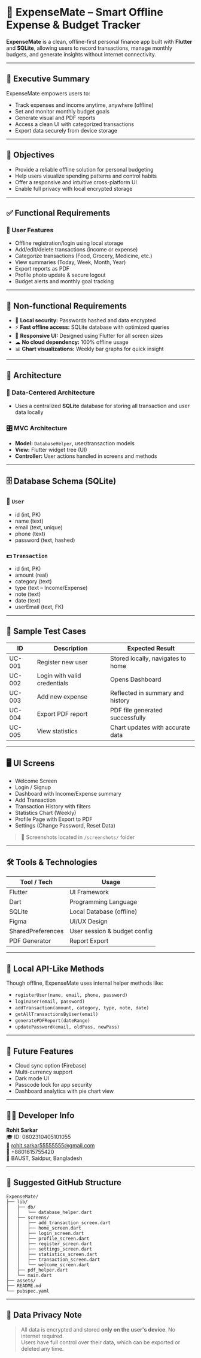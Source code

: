 # 💸 ExpenseMate – Smart Offline Expense & Budget Tracker

**ExpenseMate** is a clean, offline-first personal finance app built with **Flutter** and **SQLite**, allowing users to record transactions, manage monthly budgets, and generate insights without internet connectivity.

---

## 📘 Executive Summary

ExpenseMate empowers users to:
- Track expenses and income anytime, anywhere (offline)
- Set and monitor monthly budget goals
- Generate visual and PDF reports
- Access a clean UI with categorized transactions
- Export data securely from device storage

---

## 🎯 Objectives

- Provide a reliable offline solution for personal budgeting
- Help users visualize spending patterns and control habits
- Offer a responsive and intuitive cross-platform UI
- Enable full privacy with local encrypted storage

---

## ✅ Functional Requirements

### 👤 User Features
- Offline registration/login using local storage
- Add/edit/delete transactions (income or expense)
- Categorize transactions (Food, Grocery, Medicine, etc.)
- View summaries (Today, Week, Month, Year)
- Export reports as PDF
- Profile photo update & secure logout
- Budget alerts and monthly goal tracking

---

## 🔐 Non-functional Requirements

- 🔐 **Local security:** Passwords hashed and data encrypted
- ⚡ **Fast offline access:** SQLite database with optimized queries
- 📱 **Responsive UI:** Designed using Flutter for all screen sizes
- ☁ **No cloud dependency:** 100% offline usage
- 📊 **Chart visualizations:** Weekly bar graphs for quick insight

---

## 🧱 Architecture

### 📂 Data-Centered Architecture
- Uses a centralized **SQLite** database for storing all transaction and user data locally

### 🎛 MVC Architecture
- **Model:** `DatabaseHelper`, user/transaction models
- **View:** Flutter widget tree (UI)
- **Controller:** User actions handled in screens and methods

---

## 🗄️ Database Schema (SQLite)

### 🧍 `User`
- id (int, PK)
- name (text)
- email (text, unique)
- phone (text)
- password (text, hashed)

### 💵 `Transaction`
- id (int, PK)
- amount (real)
- category (text)
- type (text – Income/Expense)
- note (text)
- date (text)
- userEmail (text, FK)

---

## 🧪 Sample Test Cases

| ID      | Description                         | Expected Result                      |
|---------|-------------------------------------|--------------------------------------|
| UC-001  | Register new user                   | Stored locally, navigates to home    |
| UC-002  | Login with valid credentials        | Opens Dashboard                      |
| UC-003  | Add new expense                     | Reflected in summary and history     |
| UC-004  | Export PDF report                   | PDF file generated successfully      |
| UC-005  | View statistics                     | Chart updates with accurate data     |

---

## 🖥 UI Screens

- Welcome Screen
- Login / Signup
- Dashboard with Income/Expense summary
- Add Transaction
- Transaction History with filters
- Statistics Chart (Weekly)
- Profile Page with Export to PDF
- Settings (Change Password, Reset Data)

> 📸 Screenshots located in `/screenshots/` folder

---

## 🛠 Tools & Technologies

| Tool / Tech     | Usage                          |
|-----------------|--------------------------------|
| Flutter         | UI Framework                   |
| Dart            | Programming Language           |
| SQLite          | Local Database (offline)       |
| Figma           | UI/UX Design                   |
| SharedPreferences | User session & budget config |
| PDF Generator   | Report Export                  |

---

## 🧩 Local API-Like Methods

Though offline, ExpenseMate uses internal helper methods like:

- `registerUser(name, email, phone, password)`
- `loginUser(email, password)`
- `addTransaction(amount, category, type, note, date)`
- `getAllTransactionsByUser(email)`
- `generatePDFReport(dateRange)`
- `updatePassword(email, oldPass, newPass)`

---

## 🚀 Future Features

- Cloud sync option (Firebase)
- Multi-currency support
- Dark mode UI
- Passcode lock for app security
- Dashboard analytics with pie chart view

---

## 👨‍💻 Developer Info

**Rohit Sarkar**  
🎓 ID: 0802310405101055  
📧 rohit.sarkar55555555@gmail.com  
📱 +8801615755420  
🏫 BAUST, Saidpur, Bangladesh

---

## 📁 Suggested GitHub Structure

```
ExpenseMate/
├── lib/
│   ├── db/
│   │   └── database_helper.dart
│   ├── screens/
│   │   ├── add_transaction_screen.dart
│   │   ├── home_screen.dart
│   │   ├── login_screen.dart
│   │   ├── profile_screen.dart
│   │   ├── register_screen.dart
│   │   ├── settings_screen.dart
│   │   ├── statistics_screen.dart
│   │   ├── transaction_screen.dart
│   │   └── welcome_screen.dart
│   ├── pdf_helper.dart
│   └── main.dart
├── assets/
├── README.md
└── pubspec.yaml
```

---

## 🔐 Data Privacy Note

> All data is encrypted and stored **only on the user's device**. No internet required.  
> Users have full control over their data, which can be exported or deleted any time.
